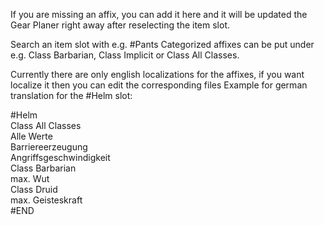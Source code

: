 If you are missing an affix, you can add it here and it will be updated the Gear Planer right away after reselecting the item slot.

Search an item slot with e.g. #Pants
Categorized affixes can be put under e.g. Class Barbarian, Class Implicit or Class All Classes.

Currently there are only english localizations for the affixes, if you want localize it then you can edit the corresponding files
Example for german translation for the #Helm slot:

#Helm
<br>Class All Classes
<br>Alle Werte
<br>Barriereerzeugung
<br>Angriffsgeschwindigkeit
<br>Class Barbarian
<br>max. Wut
<br>Class Druid
<br>max. Geisteskraft
<br>#END
